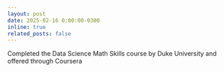 ```yaml
---
layout: post
date: 2025-02-16 0:00:00-0300
inline: true
related_posts: false
---
```


Completed the Data Science Math Skills course by Duke University and offered through Coursera